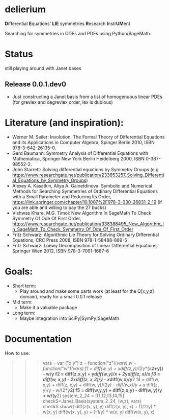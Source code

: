 # delierium
<b>D</b>ifferential <b>E</b>quations' <b>LIE</b> symmetries <b>R</b>esearch <b>I</b>nstr<b>UM</b>ent

Searching for symmetries in ODEs and PDEs using Python/SageMath.

# Status

still playing around with Janet bases

## Release 0.0.1.dev0

- Just constructing a Janet basis from a list of homogenuous linear PDEs (for grevlex and degrevlex order,
lex is dubious)


# Literature (and inspiration):
* Werner M. Seiler: Involution. The Formal Theory of Differential Equations and its Applications in Computer Algebra, Spinger Berlin 2010, ISBN 978-3-642-26135-0.
* Gerd Baumann: Symmetry Analysis of Differential Equations with Mathematica, Springer New York Berlin Heidelberg 2000, ISBN 0-387-98552-2.
* John Starrett: Solving differential equations by Symmetry Groups  (e.g https://www.researchgate.net/publication/233653257_Solving_Differential_Equations_by_Symmetry_Groups)
* Alexey A. Kasatkin, Aliya A. Gainetdinova: Symbolic and Numerical Methods for Searching Symmetries of Ordinary Differential Equations with a Small Parameter and Reducing Its Order, https://link.springer.com/chapter/10.1007%2F978-3-030-26831-2_19 (if you are able and willing to pay the 27 bucks)
* Vishwas Khare, M.G. Timol: New Algorithm In SageMath To Check Symmetry Of Ode Of First Order, https://www.researchgate.net/publication/338388495_New_Algorithm_In_SageMath_To_Check_Symmetry_Of_Ode_Of_First_Order
* Fritz Schwarz: Algorithmic Lie Theory for Solving Ordinary Differential Equations, CRC Press 2008, ISBN 978-1-58488-889-5
* Fritz Schwarz: Loewy Decomposition of Linear Differential Equations, Springer Wien 2012, ISBN 978-3-7091-1687-6

# Goals:

* Short term:
    * Play around and make some parts work (at least for the Q[x,y,z] domain), ready for a small 0.0.1 release
* Mid term:
    * Make it a valuable package
* Long term:
    * Maybe integration into SciPy|SymPy|SageMath



# Documentation

How to use:

>>> vars = var ("x y")
>>> z = function("z")(*vars)
>>> w = function("w")(*vars)
>>> f1 = diff(w, y) + x*diff(z,y)/(2*y*(x**2+y)) - w/y
>>> f2 = diff(z,x,y) + y*diff(w,y)/x + 2*y*diff(z, x)/x
>>> f3 = diff(w, x,y) - 2*x*diff(z, x,2)/y - x*diff(w,x)/y**2
>>> f4 = diff(w, x,y) + diff(z, x,y) + diff(w, y)/(2*y) - diff(w,x)/y + x* diff(z, y)/y - w/(2*y**2)
>>> f5 = diff(w,y,y) + diff(z,x,y) - diff(w, y)/y + w/(y**2)
>>> system_2_24 = [f1,f2,f3,f4,f5]
>>> checkS=Janet_Basis(system_2_24, (w,z), vars)
>>> checkS.show()
diff(z(x, y), y)
diff(z(x, y), x) + (1/2/y) * w(x, y)
diff(w(x, y), y) + (-1/y) * w(x, y)
diff(w(x, y), x)
